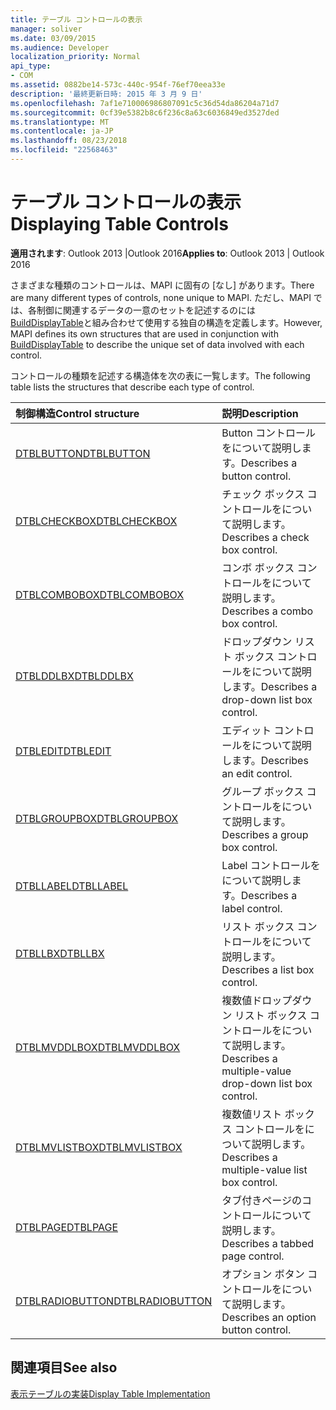```yaml
---
title: テーブル コントロールの表示
manager: soliver
ms.date: 03/09/2015
ms.audience: Developer
localization_priority: Normal
api_type:
- COM
ms.assetid: 0882be14-573c-440c-954f-76ef70eea33e
description: '最終更新日時: 2015 年 3 月 9 日'
ms.openlocfilehash: 7af1e710006986807091c5c36d54da86204a71d7
ms.sourcegitcommit: 0cf39e5382b8c6f236c8a63c6036849ed3527ded
ms.translationtype: MT
ms.contentlocale: ja-JP
ms.lasthandoff: 08/23/2018
ms.locfileid: "22568463"
---
```

# <a name="displaying-table-controls"></a><span data-ttu-id="1b73f-103">テーブル コントロールの表示</span><span class="sxs-lookup"><span data-stu-id="1b73f-103">Displaying Table Controls</span></span>

  
  
<span data-ttu-id="1b73f-104">**適用されます**: Outlook 2013 |Outlook 2016</span><span class="sxs-lookup"><span data-stu-id="1b73f-104">**Applies to**: Outlook 2013 | Outlook 2016</span></span> 
  
<span data-ttu-id="1b73f-105">さまざまな種類のコントロールは、MAPI に固有の [なし] があります。</span><span class="sxs-lookup"><span data-stu-id="1b73f-105">There are many different types of controls, none unique to MAPI.</span></span> <span data-ttu-id="1b73f-106">ただし、MAPI では、各制御に関連するデータの一意のセットを記述するのには[BuildDisplayTable](builddisplaytable.md)と組み合わせて使用する独自の構造を定義します。</span><span class="sxs-lookup"><span data-stu-id="1b73f-106">However, MAPI defines its own structures that are used in conjunction with [BuildDisplayTable](builddisplaytable.md) to describe the unique set of data involved with each control.</span></span> 
  
<span data-ttu-id="1b73f-107">コントロールの種類を記述する構造体を次の表に一覧します。</span><span class="sxs-lookup"><span data-stu-id="1b73f-107">The following table lists the structures that describe each type of control.</span></span> 
  
|<span data-ttu-id="1b73f-108">**制御構造**</span><span class="sxs-lookup"><span data-stu-id="1b73f-108">**Control structure**</span></span>|<span data-ttu-id="1b73f-109">**説明**</span><span class="sxs-lookup"><span data-stu-id="1b73f-109">**Description**</span></span>|
|:-----|:-----|
|[<span data-ttu-id="1b73f-110">DTBLBUTTON</span><span class="sxs-lookup"><span data-stu-id="1b73f-110">DTBLBUTTON</span></span>](dtblbutton.md) <br/> |<span data-ttu-id="1b73f-111">Button コントロールをについて説明します。</span><span class="sxs-lookup"><span data-stu-id="1b73f-111">Describes a button control.</span></span>  <br/> |
|[<span data-ttu-id="1b73f-112">DTBLCHECKBOX</span><span class="sxs-lookup"><span data-stu-id="1b73f-112">DTBLCHECKBOX</span></span>](dtblcheckbox.md) <br/> |<span data-ttu-id="1b73f-113">チェック ボックス コントロールをについて説明します。</span><span class="sxs-lookup"><span data-stu-id="1b73f-113">Describes a check box control.</span></span>  <br/> |
|[<span data-ttu-id="1b73f-114">DTBLCOMBOBOX</span><span class="sxs-lookup"><span data-stu-id="1b73f-114">DTBLCOMBOBOX</span></span>](dtblcombobox.md) <br/> |<span data-ttu-id="1b73f-115">コンボ ボックス コントロールをについて説明します。</span><span class="sxs-lookup"><span data-stu-id="1b73f-115">Describes a combo box control.</span></span>  <br/> |
|[<span data-ttu-id="1b73f-116">DTBLDDLBX</span><span class="sxs-lookup"><span data-stu-id="1b73f-116">DTBLDDLBX</span></span>](dtblddlbx.md) <br/> |<span data-ttu-id="1b73f-117">ドロップダウン リスト ボックス コントロールをについて説明します。</span><span class="sxs-lookup"><span data-stu-id="1b73f-117">Describes a drop-down list box control.</span></span>  <br/> |
|[<span data-ttu-id="1b73f-118">DTBLEDIT</span><span class="sxs-lookup"><span data-stu-id="1b73f-118">DTBLEDIT</span></span>](dtbledit.md) <br/> |<span data-ttu-id="1b73f-119">エディット コントロールをについて説明します。</span><span class="sxs-lookup"><span data-stu-id="1b73f-119">Describes an edit control.</span></span>  <br/> |
|[<span data-ttu-id="1b73f-120">DTBLGROUPBOX</span><span class="sxs-lookup"><span data-stu-id="1b73f-120">DTBLGROUPBOX</span></span>](dtblgroupbox.md) <br/> |<span data-ttu-id="1b73f-121">グループ ボックス コントロールをについて説明します。</span><span class="sxs-lookup"><span data-stu-id="1b73f-121">Describes a group box control.</span></span>  <br/> |
|[<span data-ttu-id="1b73f-122">DTBLLABEL</span><span class="sxs-lookup"><span data-stu-id="1b73f-122">DTBLLABEL</span></span>](dtbllabel.md) <br/> |<span data-ttu-id="1b73f-123">Label コントロールをについて説明します。</span><span class="sxs-lookup"><span data-stu-id="1b73f-123">Describes a label control.</span></span>  <br/> |
|[<span data-ttu-id="1b73f-124">DTBLLBX</span><span class="sxs-lookup"><span data-stu-id="1b73f-124">DTBLLBX</span></span>](dtbllbx.md) <br/> |<span data-ttu-id="1b73f-125">リスト ボックス コントロールをについて説明します。</span><span class="sxs-lookup"><span data-stu-id="1b73f-125">Describes a list box control.</span></span>  <br/> |
|[<span data-ttu-id="1b73f-126">DTBLMVDDLBOX</span><span class="sxs-lookup"><span data-stu-id="1b73f-126">DTBLMVDDLBOX</span></span>](dtblmvddlbox.md) <br/> |<span data-ttu-id="1b73f-127">複数値ドロップダウン リスト ボックス コントロールをについて説明します。</span><span class="sxs-lookup"><span data-stu-id="1b73f-127">Describes a multiple-value drop-down list box control.</span></span>  <br/> |
|[<span data-ttu-id="1b73f-128">DTBLMVLISTBOX</span><span class="sxs-lookup"><span data-stu-id="1b73f-128">DTBLMVLISTBOX</span></span>](dtblmvlistbox.md) <br/> |<span data-ttu-id="1b73f-129">複数値リスト ボックス コントロールをについて説明します。</span><span class="sxs-lookup"><span data-stu-id="1b73f-129">Describes a multiple-value list box control.</span></span>  <br/> |
|[<span data-ttu-id="1b73f-130">DTBLPAGE</span><span class="sxs-lookup"><span data-stu-id="1b73f-130">DTBLPAGE</span></span>](dtblpage.md) <br/> |<span data-ttu-id="1b73f-131">タブ付きページのコントロールについて説明します。</span><span class="sxs-lookup"><span data-stu-id="1b73f-131">Describes a tabbed page control.</span></span>  <br/> |
|[<span data-ttu-id="1b73f-132">DTBLRADIOBUTTON</span><span class="sxs-lookup"><span data-stu-id="1b73f-132">DTBLRADIOBUTTON</span></span>](dtblradiobutton.md) <br/> |<span data-ttu-id="1b73f-133">オプション ボタン コントロールをについて説明します。</span><span class="sxs-lookup"><span data-stu-id="1b73f-133">Describes an option button control.</span></span>  <br/> |
   
## <a name="see-also"></a><span data-ttu-id="1b73f-134">関連項目</span><span class="sxs-lookup"><span data-stu-id="1b73f-134">See also</span></span>



[<span data-ttu-id="1b73f-135">表示テーブルの実装</span><span class="sxs-lookup"><span data-stu-id="1b73f-135">Display Table Implementation</span></span>](display-table-implementation.md)

